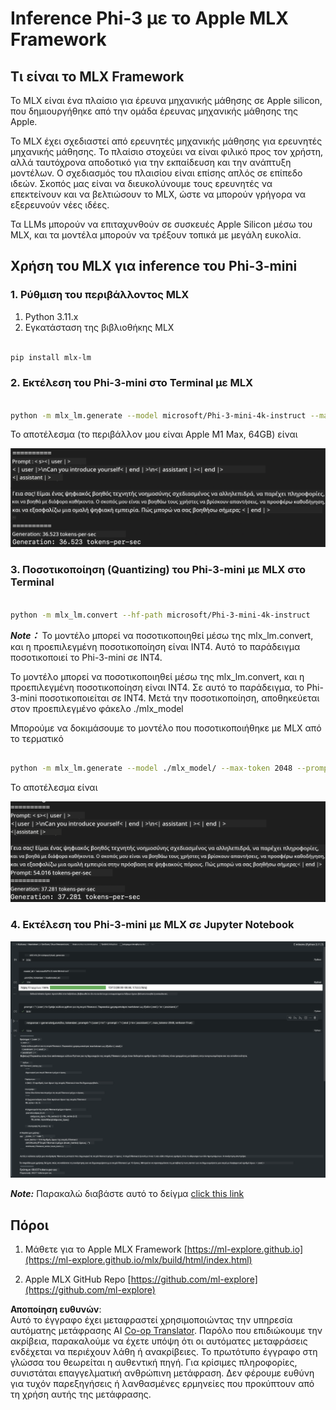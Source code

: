 <!--
CO_OP_TRANSLATOR_METADATA:
{
  "original_hash": "dcb656f3d206fc4968e236deec5d4384",
  "translation_date": "2025-07-16T21:03:10+00:00",
  "source_file": "md/01.Introduction/03/MLX_Inference.md",
  "language_code": "el"
}
-->
# **Inference Phi-3 με το Apple MLX Framework**

## **Τι είναι το MLX Framework**

Το MLX είναι ένα πλαίσιο για έρευνα μηχανικής μάθησης σε Apple silicon, που δημιουργήθηκε από την ομάδα έρευνας μηχανικής μάθησης της Apple.

Το MLX έχει σχεδιαστεί από ερευνητές μηχανικής μάθησης για ερευνητές μηχανικής μάθησης. Το πλαίσιο στοχεύει να είναι φιλικό προς τον χρήστη, αλλά ταυτόχρονα αποδοτικό για την εκπαίδευση και την ανάπτυξη μοντέλων. Ο σχεδιασμός του πλαισίου είναι επίσης απλός σε επίπεδο ιδεών. Σκοπός μας είναι να διευκολύνουμε τους ερευνητές να επεκτείνουν και να βελτιώσουν το MLX, ώστε να μπορούν γρήγορα να εξερευνούν νέες ιδέες.

Τα LLMs μπορούν να επιταχυνθούν σε συσκευές Apple Silicon μέσω του MLX, και τα μοντέλα μπορούν να τρέξουν τοπικά με μεγάλη ευκολία.

## **Χρήση του MLX για inference του Phi-3-mini**

### **1. Ρύθμιση του περιβάλλοντος MLX**

1. Python 3.11.x  
2. Εγκατάσταση της βιβλιοθήκης MLX

```bash

pip install mlx-lm

```

### **2. Εκτέλεση του Phi-3-mini στο Terminal με MLX**

```bash

python -m mlx_lm.generate --model microsoft/Phi-3-mini-4k-instruct --max-token 2048 --prompt  "<|user|>\nCan you introduce yourself<|end|>\n<|assistant|>"

```

Το αποτέλεσμα (το περιβάλλον μου είναι Apple M1 Max, 64GB) είναι

![Terminal](../../../../../translated_images/01.5cf57df8f7407cf9281c0237f4e69c3728b8817253aad0835d14108b07c83c88.el.png)

### **3. Ποσοτικοποίηση (Quantizing) του Phi-3-mini με MLX στο Terminal**

```bash

python -m mlx_lm.convert --hf-path microsoft/Phi-3-mini-4k-instruct

```

***Note：*** Το μοντέλο μπορεί να ποσοτικοποιηθεί μέσω της mlx_lm.convert, και η προεπιλεγμένη ποσοτικοποίηση είναι INT4. Αυτό το παράδειγμα ποσοτικοποιεί το Phi-3-mini σε INT4.

Το μοντέλο μπορεί να ποσοτικοποιηθεί μέσω της mlx_lm.convert, και η προεπιλεγμένη ποσοτικοποίηση είναι INT4. Σε αυτό το παράδειγμα, το Phi-3-mini ποσοτικοποιείται σε INT4. Μετά την ποσοτικοποίηση, αποθηκεύεται στον προεπιλεγμένο φάκελο ./mlx_model

Μπορούμε να δοκιμάσουμε το μοντέλο που ποσοτικοποιήθηκε με MLX από το τερματικό

```bash

python -m mlx_lm.generate --model ./mlx_model/ --max-token 2048 --prompt  "<|user|>\nCan you introduce yourself<|end|>\n<|assistant|>"

```

Το αποτέλεσμα είναι

![INT4](../../../../../translated_images/02.7b188681a8eadbc111aba8d8006e4b3671788947a99a46329261e169dd2ec29f.el.png)

### **4. Εκτέλεση του Phi-3-mini με MLX σε Jupyter Notebook**

![Notebook](../../../../../translated_images/03.b9705a3a5aaa89f9eb0ca04c1a4565dfe4a5e8cc68604227d2eab149fef1d3c7.el.png)

***Note:*** Παρακαλώ διαβάστε αυτό το δείγμα [click this link](../../../../../code/03.Inference/MLX/MLX_DEMO.ipynb)

## **Πόροι**

1. Μάθετε για το Apple MLX Framework [https://ml-explore.github.io](https://ml-explore.github.io/mlx/build/html/index.html)

2. Apple MLX GitHub Repo [https://github.com/ml-explore](https://github.com/ml-explore)

**Αποποίηση ευθυνών**:  
Αυτό το έγγραφο έχει μεταφραστεί χρησιμοποιώντας την υπηρεσία αυτόματης μετάφρασης AI [Co-op Translator](https://github.com/Azure/co-op-translator). Παρόλο που επιδιώκουμε την ακρίβεια, παρακαλούμε να έχετε υπόψη ότι οι αυτόματες μεταφράσεις ενδέχεται να περιέχουν λάθη ή ανακρίβειες. Το πρωτότυπο έγγραφο στη γλώσσα του θεωρείται η αυθεντική πηγή. Για κρίσιμες πληροφορίες, συνιστάται επαγγελματική ανθρώπινη μετάφραση. Δεν φέρουμε ευθύνη για τυχόν παρεξηγήσεις ή λανθασμένες ερμηνείες που προκύπτουν από τη χρήση αυτής της μετάφρασης.